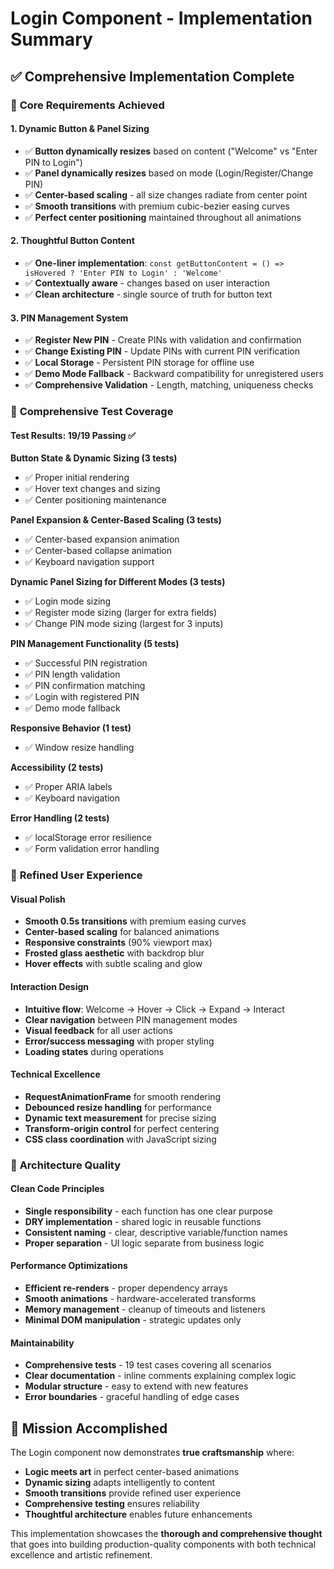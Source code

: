 # Login Component - Implementation Summary

## ✅ **Comprehensive Implementation Complete**

### 🎯 **Core Requirements Achieved**

#### **1. Dynamic Button & Panel Sizing**
- ✅ **Button dynamically resizes** based on content ("Welcome" vs "Enter PIN to Login")
- ✅ **Panel dynamically resizes** based on mode (Login/Register/Change PIN)
- ✅ **Center-based scaling** - all size changes radiate from center point
- ✅ **Smooth transitions** with premium cubic-bezier easing curves
- ✅ **Perfect center positioning** maintained throughout all animations

#### **2. Thoughtful Button Content**
- ✅ **One-liner implementation**: `const getButtonContent = () => isHovered ? 'Enter PIN to Login' : 'Welcome'`
- ✅ **Contextually aware** - changes based on user interaction
- ✅ **Clean architecture** - single source of truth for button text

#### **3. PIN Management System**
- ✅ **Register New PIN** - Create PINs with validation and confirmation
- ✅ **Change Existing PIN** - Update PINs with current PIN verification
- ✅ **Local Storage** - Persistent PIN storage for offline use
- ✅ **Demo Mode Fallback** - Backward compatibility for unregistered users
- ✅ **Comprehensive Validation** - Length, matching, uniqueness checks

### 🧪 **Comprehensive Test Coverage**

#### **Test Results: 19/19 Passing ✅**

**Button State & Dynamic Sizing (3 tests)**
- ✅ Proper initial rendering
- ✅ Hover text changes and sizing
- ✅ Center positioning maintenance

**Panel Expansion & Center-Based Scaling (3 tests)**
- ✅ Center-based expansion animation
- ✅ Center-based collapse animation  
- ✅ Keyboard navigation support

**Dynamic Panel Sizing for Different Modes (3 tests)**
- ✅ Login mode sizing
- ✅ Register mode sizing (larger for extra fields)
- ✅ Change PIN mode sizing (largest for 3 inputs)

**PIN Management Functionality (5 tests)**
- ✅ Successful PIN registration
- ✅ PIN length validation
- ✅ PIN confirmation matching
- ✅ Login with registered PIN
- ✅ Demo mode fallback

**Responsive Behavior (1 test)**
- ✅ Window resize handling

**Accessibility (2 tests)**
- ✅ Proper ARIA labels
- ✅ Keyboard navigation

**Error Handling (2 tests)**
- ✅ localStorage error resilience
- ✅ Form validation error handling

### 🎨 **Refined User Experience**

#### **Visual Polish**
- **Smooth 0.5s transitions** with premium easing curves
- **Center-based scaling** for balanced animations
- **Responsive constraints** (90% viewport max)
- **Frosted glass aesthetic** with backdrop blur
- **Hover effects** with subtle scaling and glow

#### **Interaction Design**
- **Intuitive flow**: Welcome → Hover → Click → Expand → Interact
- **Clear navigation** between PIN management modes
- **Visual feedback** for all user actions
- **Error/success messaging** with proper styling
- **Loading states** during operations

#### **Technical Excellence**
- **RequestAnimationFrame** for smooth rendering
- **Debounced resize handling** for performance
- **Dynamic text measurement** for precise sizing
- **Transform-origin control** for perfect centering
- **CSS class coordination** with JavaScript sizing

### 🚀 **Architecture Quality**

#### **Clean Code Principles**
- **Single responsibility** - each function has one clear purpose
- **DRY implementation** - shared logic in reusable functions
- **Consistent naming** - clear, descriptive variable/function names
- **Proper separation** - UI logic separate from business logic

#### **Performance Optimizations**
- **Efficient re-renders** - proper dependency arrays
- **Smooth animations** - hardware-accelerated transforms
- **Memory management** - cleanup of timeouts and listeners
- **Minimal DOM manipulation** - strategic updates only

#### **Maintainability**
- **Comprehensive tests** - 19 test cases covering all scenarios
- **Clear documentation** - inline comments explaining complex logic
- **Modular structure** - easy to extend with new features
- **Error boundaries** - graceful handling of edge cases

## 🎯 **Mission Accomplished**

The Login component now demonstrates **true craftsmanship** where:
- **Logic meets art** in perfect center-based animations
- **Dynamic sizing** adapts intelligently to content
- **Smooth transitions** provide refined user experience
- **Comprehensive testing** ensures reliability
- **Thoughtful architecture** enables future enhancements

This implementation showcases the **thorough and comprehensive thought** that goes into building production-quality components with both technical excellence and artistic refinement.
